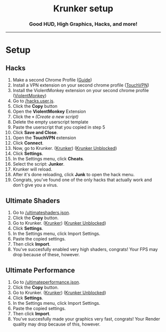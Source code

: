 <h1 align = "center">Krunker setup</h1>
<h3 align = "center">Good HUD, High Graphics, Hacks, and more!</h3>

_____________

# Setup

## Hacks
1. Make a second Chrome Profile ([Guide](https://www.techsolutions.support.com/how-to/how-to-create-and-switch-profiles-in-chrome-12564))
2. Install a VPN extension on your second chrome profile ([TouchVPN](https://chrome.google.com/webstore/detail/touch-vpn-secure-and-unli/bihmplhobchoageeokmgbdihknkjbknd))
3. Install the ViolentMonkey extension on your second chrome profile ([ViolentMonkey](https://chrome.google.com/webstore/detail/violentmonkey/jinjaccalgkegednnccohejagnlnfdag))
4. Go to [/hacks.user.js](https://github.com/afkvido/krunker/blob/main/hacks.user.js).
5. Click the **Copy** button
7. Open the **ViolentMonkey** Extension
8. Click the **`+`**     _(Create a new script)_
9. Delete the empty userscript template 
10. Paste the userscript that you copied in step 5
11. Click **Save and Close**.
12. Open the **TouchVPN** extension
13. Click **Connect**.
14. Now, go to Krunker. ([Krunker](https://krunker.io)) ([Krunker Unblocked](https://browserfps.com/))
15. Click **Settings**.
16. In the Settings menu, click **Cheats**.
17. Select the script: **Junker**.
18. Krunker will reload.
19. After it's done reloading, click **Junk** to open the hack menu.
20. Congrats, you've found one of the only hacks that actually work and don't give you a virus.


## Ultimate Shaders

1. Go to [/ultimateshaders.json](https://github.com/afkvido/krunker/blob/main/ultimateshaders.json).
2. Click the **Copy** button.
3. Go to Krunker. ([Krunker](https://krunker.io)) ([Krunker Unblocked](https://browserfps.com/))
4. Click **Settings**.
5. In the Settings menu, click Import Settings.
6. Paste the copied settings.
7. Then click **Import**.
8. You've succesfully enabled very high shaders, congrats! Your FPS may drop because of these, however.

## Ultimate Performance

1. Go to [/ultimateperformance.json](https://github.com/afkvido/krunker/blob/main/ultimateperformance.json).
2. Click the **Copy** button.
3. Go to Krunker. ([Krunker](https://krunker.io)) ([Krunker Unblocked](https://browserfps.com/))
4. Click **Settings**.
5. In the Settings menu, click Import Settings.
6. Paste the copied settings.
7. Then click **Import**.
8. You've succesfully made your graphics very fast, congrats! Your Render quality may drop because of this, however.

